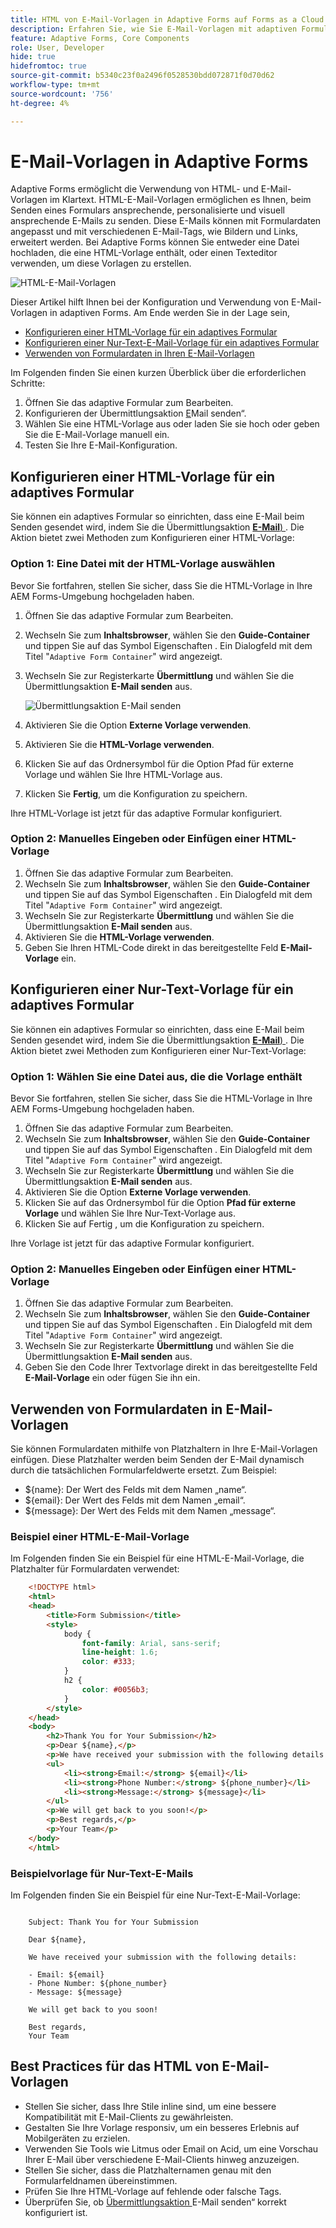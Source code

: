 ```yaml
---
title: HTML von E-Mail-Vorlagen in Adaptive Forms auf Forms as a Cloud Service
description: Erfahren Sie, wie Sie E-Mail-Vorlagen mit adaptiven Formularen verwenden.
feature: Adaptive Forms, Core Components
role: User, Developer
hide: true
hidefromtoc: true
source-git-commit: b5340c23f0a2496f0528530bdd072871f0d70d62
workflow-type: tm+mt
source-wordcount: '756'
ht-degree: 4%

---
```


# E-Mail-Vorlagen in Adaptive Forms

Adaptive Forms ermöglicht die Verwendung von HTML- und E-Mail-Vorlagen im Klartext. HTML-E-Mail-Vorlagen ermöglichen es Ihnen, beim Senden eines Formulars ansprechende, personalisierte und visuell ansprechende E-Mails zu senden. Diese E-Mails können mit Formulardaten angepasst und mit verschiedenen E-Mail-Tags, wie Bildern und Links, erweitert werden. Bei Adaptive Forms können Sie entweder eine Datei hochladen, die eine HTML-Vorlage enthält, oder einen Texteditor verwenden, um diese Vorlagen zu erstellen.

![HTML-E-Mail-Vorlagen](/help/forms/assets/html-email.png)

Dieser Artikel hilft Ihnen bei der Konfiguration und Verwendung von E-Mail-Vorlagen in adaptiven Forms. Am Ende werden Sie in der Lage sein,

* [Konfigurieren einer HTML-Vorlage für ein adaptives Formular](#configure-an-html-template-for-an-adaptive-form)
* [Konfigurieren einer Nur-Text-E-Mail-Vorlage für ein adaptives Formular](#configure-a-plain-text-template-for-an-adaptive-form)
* [Verwenden von Formulardaten in Ihren E-Mail-Vorlagen](#use-form-data-in-your-email-templates)


Im Folgenden finden Sie einen kurzen Überblick über die erforderlichen Schritte:

1. Öffnen Sie das adaptive Formular zum Bearbeiten.
1. Konfigurieren der Übermittlungsaktion [E](/help/forms/configure-submit-action-send-email.md)Mail senden“.
1. Wählen Sie eine HTML-Vorlage aus oder laden Sie sie hoch oder geben Sie die E-Mail-Vorlage manuell ein.
1. Testen Sie Ihre E-Mail-Konfiguration.

## Konfigurieren einer HTML-Vorlage für ein adaptives Formular

Sie können ein adaptives Formular so einrichten, dass eine E-Mail beim Senden gesendet wird, indem Sie die Übermittlungsaktion [**E-Mail**) ](/help/forms/configure-submit-action-send-email.md). Die Aktion bietet zwei Methoden zum Konfigurieren einer HTML-Vorlage:

### Option 1: Eine Datei mit der HTML-Vorlage auswählen

Bevor Sie fortfahren, stellen Sie sicher, dass Sie die HTML-Vorlage in Ihre AEM Forms-Umgebung hochgeladen haben.

1. Öffnen Sie das adaptive Formular zum Bearbeiten.
1. Wechseln Sie zum **Inhaltsbrowser**, wählen Sie den **Guide-Container** und tippen Sie auf das Symbol Eigenschaften . Ein Dialogfeld mit dem Titel &quot;`Adaptive Form Container`&quot; wird angezeigt.
1. Wechseln Sie zur Registerkarte **Übermittlung** und wählen Sie die Übermittlungsaktion **E-Mail senden** aus.

   ![Übermittlungsaktion E-Mail senden](/help/forms/assets/send-email-action.png)

1. Aktivieren Sie die Option **Externe Vorlage verwenden**.
1. Aktivieren Sie die **HTML-Vorlage verwenden**.
1. Klicken Sie auf das Ordnersymbol für die Option Pfad für externe Vorlage und wählen Sie Ihre HTML-Vorlage aus.
1. Klicken Sie **Fertig**, um die Konfiguration zu speichern.

Ihre HTML-Vorlage ist jetzt für das adaptive Formular konfiguriert.

### Option 2: Manuelles Eingeben oder Einfügen einer HTML-Vorlage

1. Öffnen Sie das adaptive Formular zum Bearbeiten.
1. Wechseln Sie zum **Inhaltsbrowser**, wählen Sie den **Guide-Container** und tippen Sie auf das Symbol Eigenschaften . Ein Dialogfeld mit dem Titel &quot;`Adaptive Form Container`&quot; wird angezeigt.
1. Wechseln Sie zur Registerkarte **Übermittlung** und wählen Sie die Übermittlungsaktion **E-Mail senden** aus.
1. Aktivieren Sie die **HTML-Vorlage verwenden**.
1. Geben Sie Ihren HTML-Code direkt in das bereitgestellte Feld **E-Mail-Vorlage** ein.


## Konfigurieren einer Nur-Text-Vorlage für ein adaptives Formular

Sie können ein adaptives Formular so einrichten, dass eine E-Mail beim Senden gesendet wird, indem Sie die Übermittlungsaktion [**E-Mail**) ](/help/forms/configure-submit-action-send-email.md). Die Aktion bietet zwei Methoden zum Konfigurieren einer Nur-Text-Vorlage:

### Option 1: Wählen Sie eine Datei aus, die die Vorlage enthält

Bevor Sie fortfahren, stellen Sie sicher, dass Sie die HTML-Vorlage in Ihre AEM Forms-Umgebung hochgeladen haben.

1. Öffnen Sie das adaptive Formular zum Bearbeiten.
1. Wechseln Sie zum **Inhaltsbrowser**, wählen Sie den **Guide-Container** und tippen Sie auf das Symbol Eigenschaften . Ein Dialogfeld mit dem Titel &quot;`Adaptive Form Container`&quot; wird angezeigt.
1. Wechseln Sie zur Registerkarte **Übermittlung** und wählen Sie die Übermittlungsaktion **E-Mail senden** aus.
1. Aktivieren Sie die Option **Externe Vorlage verwenden**.
1. Klicken Sie auf das Ordnersymbol für die Option **Pfad für externe Vorlage** und wählen Sie Ihre Nur-Text-Vorlage aus.
1. Klicken Sie auf Fertig , um die Konfiguration zu speichern.

Ihre Vorlage ist jetzt für das adaptive Formular konfiguriert.

### Option 2: Manuelles Eingeben oder Einfügen einer HTML-Vorlage

1. Öffnen Sie das adaptive Formular zum Bearbeiten.
1. Wechseln Sie zum **Inhaltsbrowser**, wählen Sie den **Guide-Container** und tippen Sie auf das Symbol Eigenschaften . Ein Dialogfeld mit dem Titel &quot;`Adaptive Form Container`&quot; wird angezeigt.
1. Wechseln Sie zur Registerkarte **Übermittlung** und wählen Sie die Übermittlungsaktion **E-Mail senden** aus.
1. Geben Sie den Code Ihrer Textvorlage direkt in das bereitgestellte Feld **E-Mail-Vorlage** ein oder fügen Sie ihn ein.

## Verwenden von Formulardaten in E-Mail-Vorlagen

Sie können Formulardaten mithilfe von Platzhaltern in Ihre E-Mail-Vorlagen einfügen. Diese Platzhalter werden beim Senden der E-Mail dynamisch durch die tatsächlichen Formularfeldwerte ersetzt. Zum Beispiel:

* ${name}: Der Wert des Felds mit dem Namen „name“.
* ${email}: Der Wert des Felds mit dem Namen „email“.
* ${message}: Der Wert des Felds mit dem Namen „message“.

### Beispiel einer HTML-E-Mail-Vorlage

Im Folgenden finden Sie ein Beispiel für eine HTML-E-Mail-Vorlage, die Platzhalter für Formulardaten verwendet:

```HTML
    <!DOCTYPE html>
    <html>
    <head>
        <title>Form Submission</title>
        <style>
            body {
                font-family: Arial, sans-serif;
                line-height: 1.6;
                color: #333;
            }
            h2 {
                color: #0056b3;
            }
        </style>
    </head>
    <body>
        <h2>Thank You for Your Submission</h2>
        <p>Dear ${name},</p>
        <p>We have received your submission with the following details:</p>
        <ul>
            <li><strong>Email:</strong> ${email}</li>
            <li><strong>Phone Number:</strong> ${phone_number}</li>
            <li><strong>Message:</strong> ${message}</li>
        </ul>
        <p>We will get back to you soon!</p>
        <p>Best regards,</p>
        <p>Your Team</p>
    </body>
    </html>
```

### Beispielvorlage für Nur-Text-E-Mails

Im Folgenden finden Sie ein Beispiel für eine Nur-Text-E-Mail-Vorlage:

```TXT
    
    Subject: Thank You for Your Submission
    
    Dear ${name},
    
    We have received your submission with the following details:
    
    - Email: ${email}
    - Phone Number: ${phone_number}
    - Message: ${message}
    
    We will get back to you soon!
    
    Best regards,
    Your Team
```

## Best Practices für das HTML von E-Mail-Vorlagen

* Stellen Sie sicher, dass Ihre Stile inline sind, um eine bessere Kompatibilität mit E-Mail-Clients zu gewährleisten.
* Gestalten Sie Ihre Vorlage responsiv, um ein besseres Erlebnis auf Mobilgeräten zu erzielen.
* Verwenden Sie Tools wie Litmus oder Email on Acid, um eine Vorschau Ihrer E-Mail über verschiedene E-Mail-Clients hinweg anzuzeigen.
* Stellen Sie sicher, dass die Platzhalternamen genau mit den Formularfeldnamen übereinstimmen.
* Prüfen Sie Ihre HTML-Vorlage auf fehlende oder falsche Tags.
* Überprüfen Sie, ob [ Übermittlungsaktion ](/help/forms/configure-submit-action-send-email.md)E-Mail senden“ korrekt konfiguriert ist.
